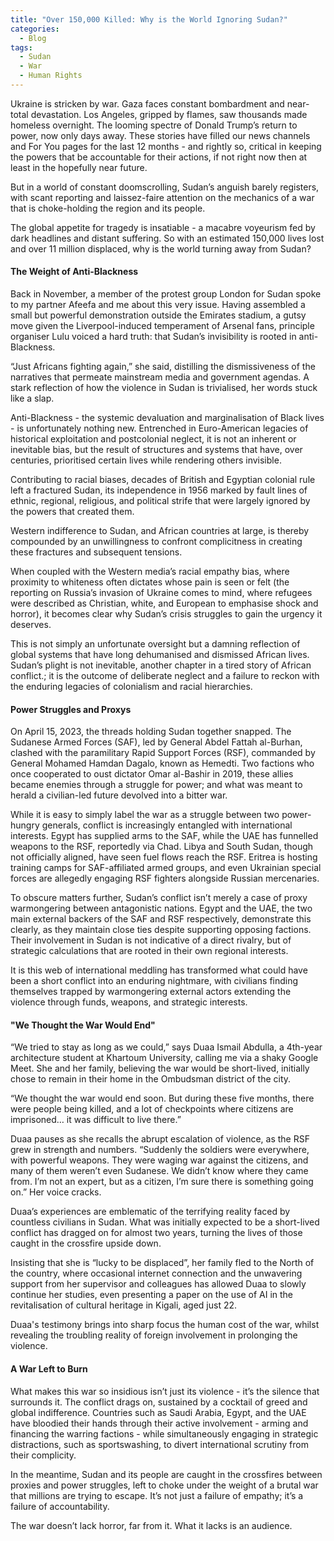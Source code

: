 ```yaml
---
title: "Over 150,000 Killed: Why is the World Ignoring Sudan?"
categories:
  - Blog
tags:
  - Sudan
  - War
  - Human Rights
---
```


Ukraine is stricken by war. Gaza faces constant bombardment and near-total devastation. Los Angeles, gripped by flames, saw thousands made homeless overnight. The looming spectre of Donald Trump’s return to power, now only days away. These stories have filled our news channels and For You pages for the last 12 months - and rightly so, critical in keeping the powers that be accountable for their actions, if not right now then at least in the hopefully near future. 

But in a world of constant doomscrolling, Sudan’s anguish barely registers, with scant reporting and laissez-faire attention on the mechanics of a war that is choke-holding the region and its people.

The global appetite for tragedy is insatiable - a macabre voyeurism fed by dark headlines and distant suffering. So with an estimated 150,000 lives lost and over 11 million displaced, why is the world turning away from Sudan?


#### The Weight of Anti-Blackness

Back in November, a member of the protest group London for Sudan spoke to my partner Afeefa and me about this very issue. Having assembled a small but powerful demonstration outside the Emirates stadium, a gutsy move given the Liverpool-induced temperament of Arsenal fans, principle organiser Lulu voiced a hard truth: that Sudan’s invisibility is rooted in anti-Blackness.

“Just Africans fighting again,” she said, distilling the dismissiveness of the narratives that permeate mainstream media and government agendas. A stark reflection of how the violence in Sudan is trivialised, her words stuck like a slap.

Anti-Blackness - the systemic devaluation and marginalisation of Black lives - is unfortunately nothing new. Entrenched in Euro-American legacies of historical exploitation and postcolonial neglect, it is not an inherent or inevitable bias, but the result of structures and systems that have, over centuries, prioritised certain lives while rendering others invisible. 

Contributing to racial biases, decades of British and Egyptian colonial rule left a fractured Sudan, its independence in 1956 marked by fault lines of ethnic, regional, religious, and political strife that were largely ignored by the powers that created them.

Western indifference to Sudan, and African countries at large, is thereby compounded by an unwillingness to confront complicitness in creating these fractures and subsequent tensions. 

When coupled with the Western media’s racial empathy bias, where proximity to whiteness often dictates whose pain is seen or felt (the reporting on Russia’s invasion of Ukraine comes to mind, where refugees were described as Christian, white, and European to emphasise shock and horror), it becomes clear why Sudan’s crisis struggles to gain the urgency it deserves.

This is not simply an unfortunate oversight but a damning reflection of global systems that have long dehumanised and dismissed African lives. Sudan’s plight is not inevitable, another chapter in a tired story of African conflict.; it is the outcome of deliberate neglect and a failure to reckon with the enduring legacies of colonialism and racial hierarchies.


#### Power Struggles and Proxys 

On April 15, 2023, the threads holding Sudan together snapped. The Sudanese Armed Forces (SAF), led by General Abdel Fattah al-Burhan, clashed with the paramilitary Rapid Support Forces (RSF), commanded by General Mohamed Hamdan Dagalo, known as Hemedti. Two factions who once cooperated to oust dictator Omar al-Bashir in 2019, these allies became enemies through a struggle for power; and what was meant to herald a civilian-led future devolved into a bitter war.

While it is easy to simply label the war as a struggle between two power-hungry generals, conflict is increasingly entangled with international interests. Egypt has supplied arms to the SAF, while the UAE has funnelled weapons to the RSF, reportedly via Chad. Libya and South Sudan, though not officially aligned, have seen fuel flows reach the RSF. Eritrea is hosting training camps for SAF-affiliated armed groups, and even Ukrainian special forces are allegedly engaging RSF fighters alongside Russian mercenaries.
 
To obscure matters further, Sudan’s conflict isn’t merely a case of proxy warmongering between antagonistic nations. Egypt and the UAE, the two main external backers of the SAF and RSF respectively, demonstrate this clearly, as they maintain close ties despite supporting opposing factions. Their involvement in Sudan is not indicative of a direct rivalry, but of strategic calculations that are rooted in their own regional interests.

It is this web of international meddling has transformed what could have been a short conflict into an enduring nightmare, with civilians finding themselves trapped by warmongering external actors extending the violence through funds, weapons, and strategic interests.

#### "We Thought the War Would End"

“We tried to stay as long as we could,” says Duaa Ismail Abdulla, a 4th-year architecture student at Khartoum University, calling me via a shaky Google Meet. She and her family, believing the war would be short-lived, initially chose to remain in their home in the Ombudsman district of the city. 

“We thought the war would end soon. But during these five months, there were people being killed, and a lot of checkpoints where citizens are imprisoned… it was difficult to live there.”

Duaa pauses as she recalls the abrupt escalation of violence, as the RSF grew in strength and numbers. “Suddenly the soldiers were everywhere, with powerful weapons. They were waging war against the citizens, and many of them weren’t even Sudanese. We didn’t know where they came from. I’m not an expert, but as a citizen, I’m sure there is something going on.” Her voice cracks.

Duaa’s experiences are emblematic of the terrifying reality faced by countless civilians in Sudan. What was initially expected to be a short-lived conflict has dragged on for almost two years, turning the lives of those caught in the crossfire upside down. 

Insisting that she is “lucky to be displaced”, her family fled to the North of the country, where occasional internet connection and the unwavering support from her supervisor and colleagues has allowed Duaa to slowly continue her studies, even presenting a paper on the use of AI in the revitalisation of cultural heritage in Kigali, aged just 22. 

Duaa's testimony brings into sharp focus the human cost of the war, whilst revealing the troubling reality of foreign involvement in prolonging the violence.

#### A War Left to Burn

What makes this war so insidious isn’t just its violence - it’s the silence that surrounds it. The conflict drags on, sustained by a cocktail of greed and global indifference. Countries such as Saudi Arabia, Egypt, and the UAE have bloodied their hands through their active involvement - arming and financing the warring factions - while simultaneously engaging in strategic distractions, such as sportswashing, to divert international scrutiny from their complicity. 

In the meantime, Sudan and its people are caught in the crossfires between proxies and power struggles, left to choke under the weight of a brutal war that millions are trying to escape. It’s not just a failure of empathy; it’s a failure of accountability. 

The war doesn’t lack horror, far from it. What it lacks is an audience.

